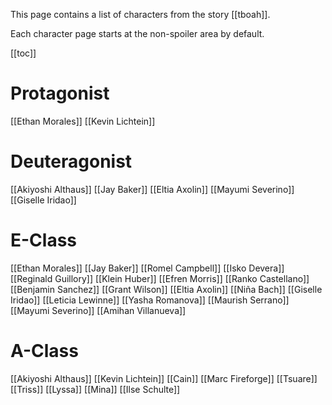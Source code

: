 This page contains a list of characters from the story [[tboah]]. 

Each character page starts at the non-spoiler area by default.

[[toc]]

# Protagonist
[[Ethan Morales]]
[[Kevin Lichtein]]

# Deuteragonist
[[Akiyoshi Althaus]] [[Jay Baker]] [[Eltia Axolin]] [[Mayumi Severino]] [[Giselle Iridao]]

# E-Class
[[Ethan Morales]] [[Jay Baker]] [[Romel Campbell]] [[Isko Devera]] [[Reginald Guillory]] [[Klein Huber]] [[Efren Morris]] [[Ranko Castellano]] [[Benjamin Sanchez]] [[Grant Wilson]]   [[Eltia Axolin]] [[Niña Bach]] [[Giselle Iridao]] [[Leticia Lewinne]] [[Yasha Romanova]] [[Maurish Serrano]] [[Mayumi Severino]] [[Amihan Villanueva]]


# A-Class
[[Akiyoshi Althaus]] [[Kevin Lichtein]] [[Cain]] [[Marc Fireforge]] [[Tsuare]] [[Triss]] [[Lyssa]] [[Mina]] [[Ilse Schulte]]